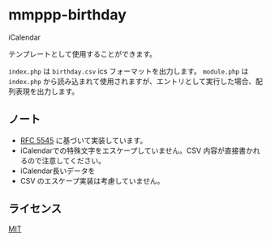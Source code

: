 # mmppp-birthday

iCalendar


テンプレートとして使用することができます。

`index.php` は `birthday.csv` ics フォーマットを出力します。
`module.php` は `index.php` から読み込まれて使用されますが、エントリとして実行した場合、配列表現を出力します。

## ノート

- [RFC 5545](https://www.rfc-editor.org/rfc/rfc5545.html) に基づいて実装しています。
- iCalendarでの特殊文字をエスケープしていません。CSV 内容が直接書かれるので注意してください。
- iCalendar長いデータを
- CSV のエスケープ実装は考慮していません。

## ライセンス

[MIT](LICENSE)
